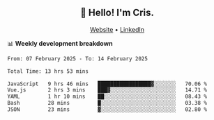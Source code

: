 
<h2 align="center">👋 Hello! I'm Cris.</h2>
<p align="center">
  <a href="https://www.criscunas.dev">Website</a> •
  <a href="https://www.linkedin.com/in/cristophercunas/">LinkedIn</a> 
</p>


📊 **Weekly development breakdown**
<!--START_SECTION:waka-->

```txt
From: 07 February 2025 - To: 14 February 2025

Total Time: 13 hrs 53 mins

JavaScript   9 hrs 46 mins   █████████████████▓░░░░░░░   70.06 %
Vue.js       2 hrs 3 mins    ███▓░░░░░░░░░░░░░░░░░░░░░   14.71 %
YAML         1 hr 10 mins    ██░░░░░░░░░░░░░░░░░░░░░░░   08.43 %
Bash         28 mins         █░░░░░░░░░░░░░░░░░░░░░░░░   03.38 %
JSON         23 mins         ▓░░░░░░░░░░░░░░░░░░░░░░░░   02.80 %
```

<!--END_SECTION:waka-->
